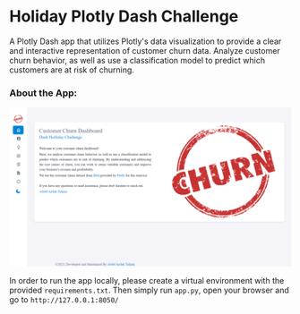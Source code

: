 # Holiday Plotly Dash Challenge


A Plotly Dash app that utilizes Plotly's data visualization  to provide a clear and interactive representation of  customer churn data. Analyze customer churn behavior, as well as use a classification model to predict which customers are at risk of churning.



### About the App:
![Semantic description of image](wlc_image.png "Welcome page Churn Dash-App")

In order to run the app locally, please create a virtual environment with the provided `requirements.txt`. Then simply run `app.py`, open your browser and go to `http://127.0.0.1:8050/`
